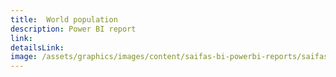 ```yaml
---
title:  World population
description: Power BI report
link:
detailsLink:
image: /assets/graphics/images/content/saifas-bi-powerbi-reports/saifas-bi-pbi-report-world-population-300px-300px.png
---
```

